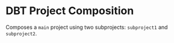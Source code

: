 # DBT Project Composition

Composes a `main` project using two subprojects: `subproject1` and `subproject2`.
